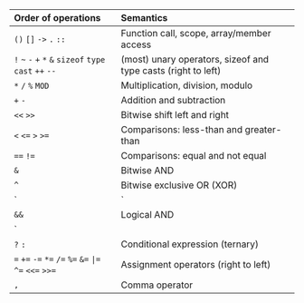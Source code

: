 | Order of operations | Semantics |
|:-|:-|
| `()`  `[]`  `->`  `.`  `::` | Function call, scope, array/member access |
| `!`  `~`  `-`  `+`  `*`  `&`  `sizeof`  `type`  `cast`  `++`  `--` | (most) unary operators, sizeof and type casts (right to left) |
| `*`  `/`  `%`  `MOD` | Multiplication, division, modulo |
| `+`  `-` | Addition and subtraction |
| `<<`  `>>` | Bitwise shift left and right |
| `<`  `<=`  `>`  `>=` | Comparisons: less-than and greater-than |
| `==`  `!=` | Comparisons: equal and not equal |
| `&`	| Bitwise AND |
| `^`	| Bitwise exclusive OR (XOR) |
| `|`	| Bitwise inclusive (normal) OR |
| `&&` | Logical AND |
| `||` | Logical OR |
| `?`  `:` | Conditional expression (ternary) |
| `=`  `+=`  `-=`  `*=`  `/=`  `%=`  `&=`  `\|=`  `^=`  `<<=`  `>>=` | Assignment operators (right to left) |
| `,`	| Comma operator |